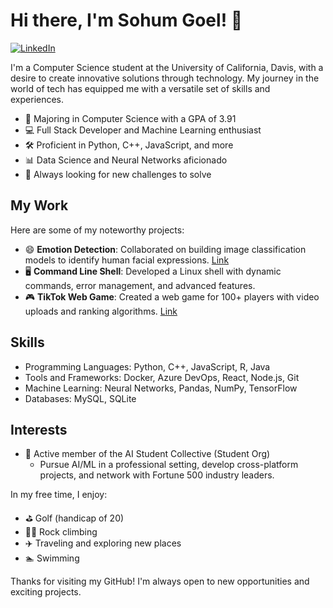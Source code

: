 <!-- Title -->
# Hi there, I'm Sohum Goel! 👋
[![LinkedIn](https://img.shields.io/badge/LinkedIn-Connect-blue)](https://linkedin.com/in/sohumgoel/)
<!-- [![Portfolio](https://img.shields.io/badge/Portfolio-Explore-brightgreen)](https://yourportfolio.com) -->

<!-- Introduction -->
I'm a Computer Science student at the University of California, Davis, with a desire to create innovative solutions through technology. My journey in the world of tech has equipped me with a versatile set of skills and experiences.

<!-- About Me -->
- 🔬 Majoring in Computer Science with a GPA of 3.91
- 💻 Full Stack Developer and Machine Learning enthusiast
- 🛠️ Proficient in Python, C++, JavaScript, and more
- 📊 Data Science and Neural Networks aficionado
- 🚀 Always looking for new challenges to solve

<!-- My Work -->
## My Work
Here are some of my noteworthy projects:

- 😄 **Emotion Detection**: Collaborated on building image classification models to identify human facial expressions. [Link](https://github.com/grishaab/EmotionDetectorCNN)
- 🖥 **Command Line Shell**: Developed a Linux shell with dynamic commands, error management, and advanced features.
- 🎮 **TikTok Web Game**: Created a web game for 100+ players with video uploads and ranking algorithms. [Link]()

<!-- Skills -->
## Skills
- Programming Languages: Python, C++, JavaScript, R, Java
- Tools and Frameworks: Docker, Azure DevOps, React, Node.js, Git
- Machine Learning: Neural Networks, Pandas, NumPy, TensorFlow
- Databases: MySQL, SQLite

<!-- Get in Touch 
## Get in Touch
Let's connect and collaborate:

- [LinkedIn](https://www.linkedin.com/in/yourlinkedin)
- [Email](mailto:sohgoel@ucdavis.edu)
<!-- - [Portfolio](https://yourportfolio.com) -->

<!-- Interests -->
## Interests
- 🧠 Active member of the AI Student Collective (Student Org)
    - Pursue AI/ML in a professional setting, develop cross-platform projects, and network with Fortune 500 industry leaders.
 

In my free time, I enjoy:
- ⛳ Golf (handicap of 20)
- 🧗‍♂️ Rock climbing
- ✈️ Traveling and exploring new places
- 🏊 Swimming

Thanks for visiting my GitHub! I'm always open to new opportunities and exciting projects.
